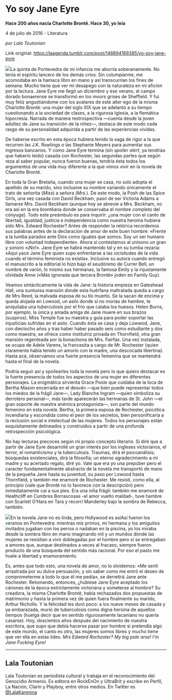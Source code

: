 # Yo soy Jane Eyre

**Hace 200 años nacía Charlotte Brontë. Hace 30, yo leía**

4 de julio de 2016 - Literatura

_por Lala Toutonian_

Link original: https://laagenda.tumblr.com/post/146894169385/yo-soy-jane-eyre

![](https://64.media.tumblr.com/e7504872d37292192875d15249786d1f/tumblr_inline_pjzz3lny7x1t6q87u_500.jpg)La quinta de Pontevedra de mi infancia me aburría soberanamente. No tenía el espíritu lancero de los demás críos. Sin columpiarme, me acomodaba en la hamaca libro en mano y así transcurrían los fines de semana. Mucho tiene que ver mi desapego con la naturaleza en mi afición por la lectura. Jane Eyre me llegó un diciembre y ese verano, el campo dorado bonaerense se transformó en los *moors* grises de Sheffield. Y fui muy feliz angustiándome con los avatares de este alter ego de la misma Charlotte Brontë: una mujer del siglo XIX que se adelantó a su tiempo cuestionando a la sociedad de clases, a la rigurosa Iglesia, a la flemática hipocresía. Narrada de manera restrospectiva —cuenta desde la joven adultez de Jane su transición de la niñez—, destaca de este modo cada rasgo de su personalidad adquirida a partir de las experiencias vividas.


De haberse escrito en esta época hubiera tenido la saga de rigor a la que recurren las J.K. Rowlings o las Stephanie Meyers para aumentar sus ingresos bancarios. Y como Jane Eyre termina (*sin spoiler alert*, ya tendrías que haberlo leído) casada con Rochester, las segundas partes que según reza al saber popular, nunca fueron buenas, tendría ésta todos los argumentos de una vida muy diferente a la que vimos vivir en la novela de Charlotte Brontë.


En toda la Gran Bretaña, cuando una mujer se casa, no solo adopta el apellido de su marido, sino inclusive su nombre variando únicamente el trato de señorita (*Miss*) a señora (*Mrs.*). De este modo, la Posh de las Spice Girls, una vez casada con David Beckham, pasó de ser Victoria Adams a llamarse Mrs. David Beckham (aunque hoy se abrevie a Mrs. Beckham, no era así en la era brontëana donde se conservaba el nombre completo del cónyuge). Todo este preámbulo es para inquirir: ¿una mujer con el canto de libertad, igualdad, justicia e independencia como nuestra heroína hubiera sido Mrs. Edward Rochester? Antes de responder la retórica recordemos sus palabras antes de la declaración de amor de este buen hombre: «Frente a la tumba parados ante Dios como iguales que somos. Soy un ser humano libre con voluntad independiente». Ahora sí contestamos al unísono un gran y sonoro «¡No!». Jane Eyre se habrá mantenido tal y en su tumba rezaría: «Aquí yace Jane Eyre quien supo enfrentarse a las vicisitudes de la vida cuando el término feminista no existía». Inclusive su autora cuando entregó el manuscrito a la editorial lo hizo bajo el seudónimo de Currer Bell, un nombre de varón, lo mismo sus hermanas, la famosa Emily y la injustamente olvidada Anne («Más ignorada que tercera Brontë» joden en Family Guy).


Veamos sintácticamente la vida de Jane: la historia empieza en Gateshead Hall, una suntuosa mansión donde esta huérfana maltratada queda a cargo de Mrs Reed, la malvada esposa de su tío muerto. Se la sacan de encima y queda alojada en Lowood, un asilo donde si no morías de hambre, te aniquilaba una tuberculosis por el frío que calaba los huesos. Helen Burns, por ejemplo, la única y amada amiga de Jane muere en sus brazos (suspiros). Miss Temple fue su maestra y guía para poder soportar las injusticias sufridas en el asilo. Cuando ésta se casa y deja Lowwod, Jane, con dieciocho años y tras haber haber pasado seis como estudiante y dos como maestra, se ofrece como institutriz privada en Thornfield, otra gran mansión regenteada por la bonachona de Mrs. Fairfax. Una vez instalada, se ocupa de Adele Varens, la francesita a cargo de Mr. Rochester (quien claramente había tenido un amorío con la madre, una descocada libertina). Hasta acá, observamos una fuerte presencia femenina que se mantendrá hasta el final de la novela.


Podría seguir así y spoilearles toda la novela pero lo que quiero destacar es la fuerte presencia de todos los aspectos de una mujer en diferentes personajes. La enigmática sirvienta Grace Poole que cuidaba de la loca de Bertha Mason encerrada en el desván —que bien puede representar todos los miedos de la frágil Jane—, Lady Blanche Ingram —quien simboliza su derrotero personal—, más tarde aparecerán las hermanas de St. John —el gran soporte de nuestra anémica protagonista—, son parte del mundo femenino en esta novela. Bertha, la primera esposa de Rochester, psicótica incendiaria y escondida como el peor de los secretos, bien personificaría a la reclusión social e intelectual de las mujeres. Todos los personajes están exquisitamente delineados y construidos a partir de una profunda retrospección psicológica.


No hay lecturas precoces según mi propio concepto literario. Sí diré que a partir de Jane Eyre desarrollé un gran interés por los ingleses victorianos, el terror, el romanticismo y la tuberculosis. Traumas, dirá el psicoanálisis; búsquedas existenciales, dirá la filosofía; un eterno agradecimiento a mi madre y su acertado regalo, diré yo. Vale que era yo una prepúber pero el caracter fundamentalmente abstracto de la novela me transportó de mano de la pequeña Jane hasta su juventud, su paso por Lowood hasta Thornfield, y también me enamoré de Rochester. Me resistí, como ella, al principio (vale que Brontë no lo favorece con la descripción) pero inmediatamente caí a sus pies. Era una niña frágil: también me enamoré de Heathcliff en Cumbres Borrascosas -el amor vuelto maldad-, tuve hambre con Scarlett O’Hara en Tara y recorrí Manderley bajo la sombra de Rebecca, también.


![](https://64.media.tumblr.com/e7504872d37292192875d15249786d1f/tumblr_inline_pjzz3lny7x1t6q87u_500.jpg)En la novela Jane no es linda, pero Hollywood es asíAsí fueron los veranos en Pontevedra: mientras mis primos, mi hermana y los amiguitos invitados jugaban con los perros o nadaban en la piscina, yo los miraba desde la sombra libro en mano imaginando mil y un mundos donde las mujeres se resistían a vivir doblegadas por el hombre pero sí se entregaban a amores que, aunque destinados a veces al fracaso, siempre fueron producto de una búsqueda del sentido más racional. Por eso el pasto me huele a libertad y enamoramiento.


Es, antes que todo esto, una novela de amor, no lo olvidemos: «Me sentí arrastrada por su dulce persuasión, y sin saber como me entró el deseo de comprometerme a todo lo que él me pedía», se derretirá Jane ante Rochester. Retomando, entonces, ¿hubiese Jane Eyre aceptado los cánones de la época estrictamente victoriana y someterse al hombre? Su creadora, la misma Charlotte Brontë, había rechazados dos propuestas de matrimonio y hasta la primera vez de quien fuera finalmente su marido, Arthur Nicholls. Y la felicidad les duró poco: a los nueve meses de casada y ya embarazada, murió de tuberculosis como digna heroína de aquellos tiempos (huelga decir que en sentido rigurosamente lacaniano no quería casarse). Hoy, doscientos años después del nacimiento de nuestra escritora, que supo que debía hacerse pasar por hombre si pretendía algo de este mundo, el canto es otro, las mujeres somos libres y mucho tiene que ver ella en estas lides. *Mrs Edward Rochester? My big pale arse! I’m Jane Fucking Eyre!*

  




---

Lala Toutonian
--------------

 Lala Toutonian es periodista cultural y trabaja en el reconocimiento del Genocidio Armenio. Es editora en RockEnOn y UltraBrit y escribe en Perfil, La Nación, Clarín y Playboy, entre otros medios. En Twitter es [@LalaKarenina](https://twitter.com/lalakarenina)  

